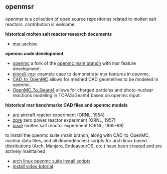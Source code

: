 ## openmsr

openmsr is a collection of open source repositories related to molten salt reactors.
contribution is welcome.

**historical molten salt reactor research documents**
- [msr-archive](https://github.com/openmsr/msr-archive)

**openmc code development**
- [openmc](https://github.com/openmsr/openmc) a fork of the [openmc main branch](https://github.com/openmc-dev/openmc) with msr feature development.
- [pincell-msr](https://github.com/openmsr/pincell_msr) example case to demonstrate msr features in openmc.
- [CAD_to_OpenMC](https://github.com/openmsr/CAD_to_OpenMC) allows for meshed CAD geometries to be modeled in openmc.
- [OpenMC_To_Geant4](https://github.com/openmsr/OpenMC_To_Geant4) allows for charged particles and photo-nuclear reactions modeling in TOPAS/Geant4 based on openmc input.

**historical msr benchmarks CAD files and openmc models**
- [are](https://github.com/openmsr/are) aircraft reactor experiment (ORNL, 1954)
- [zpre](https://github.com/openmsr/zpre) zero power reactor experiment (ORNL, 1957)
- [msre](https://github.com/openmsr/msre) molten salt reactor experiment (ORNL, 1965-69)


to install the openmc suite (main branch, along with CAD_to_OpenMC, nuclear data files, and all dependencies) scripts for arch linux based distributions (Arch, Manjaro, EndeavourOS, etc.) have been created and are actively maintained
- [arch linux openmc suite install scripts](https://aur.archlinux.org/packages/openmc-git)
- [install video tutorial](https://www.youtube.com/watch?v=sCDT5ZAeJcY)
